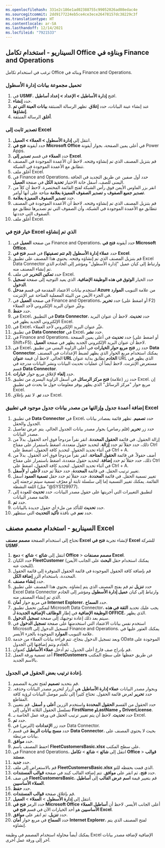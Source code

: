 ```yaml
---
ms.openlocfilehash: 331e2c186e1ad02388755c99052026ad08edac4e
ms.sourcegitcommit: 2dd9177224eb5ce4ce3ece26478157dc38229c3f
ms.translationtype: HT
ms.contentlocale: ar-SA
ms.lasthandoff: 12/14/2021
ms.locfileid: "7921533"
---
```

## <a name="scenario---use-and-build-office-integration-in-finance-and-operations"></a>السيناريو - استخدام تكامل Office وبناؤه في Finance and Operations

ترغب في استخدام تكامل Office وبنائه في Finance and Operations. 

### <a name="load-the-fleet-management-data-set"></a>تحميل مجموعة بيانات إدارة الأسطول 

1.  في **USMF**، افتح **إدارة الأساطيل > الإعداد > إعداد أساطيل**.
2.  حدد **إنشاء**.
3.  عند إنشاء عينة البيانات، حدد **إغلاق**. تظهر الرسالة المنبثقة **بيانات العينة التي تم إنشاؤها**.
4. **أغلق** الرسالة المنبثقة.

### <a name="static-export-to-excel"></a>تصدير ثابت إلى Excel 

1.  انتقل إلى **إدارة الأسطول > العملاء > العميل**.
2.  حدد أيقونة **فتح في Microsoft Office** في أعلى يمين الصفحة، بجوار أيقونة Power Apps. 
3. حدد **العملاء** في قسم **تصدير إلى Excel**.
3.  قم بتنزيل المصنف الذي تم إنشاؤه وفتحه. لاحظ أن الأعمدة الموجودة في المصنف تتطابق مع الأعمدة الموجودة في الشبكة.
4. أغلق ملف Excel.
4.  في Finance and Operations، حدد أول صفين عن طريق التحديد في الحافة اليمنى للصف، أسفل خانة الاختيار **تحديد الكل** في صفحة **العميل**.
5.  انقر بزر الماوس الأيمن فوق رأس الشبكة لفتح القائمة المختصرة. لاحظ أن كلاً من **تصدير جميع الصفوف** و **تصدير الصفوف المميزة بعلامة** متاحة على أنها أوامر.
6.  حدد **تصدير الصفوف المميزة بعلامة**. 
7.  قم بتنزيل المصنف الذي تم إنشاؤه وفتحه. لاحظ أن الأعمدة الموجودة في المصنف تتطابق مع الأعمدة الموجودة في الشبكة، وأن الصفوف التي تم تصديرها تتطابق مع الصفوف التي حددتها.
8. أغلق ملف Excel.


### <a name="generated-open-in-excel"></a>خيار فتح في Excel الذي تم إنشاؤه 

1.  من صفحة **العميل** في Finance and Operations، حدد أيقونة **فتح في Microsoft Office**.
2. حدد **عملاء إدارة الأسطول (لم تتم تصفيتها)** في قسم **فتح في Excel**.
3.  قم بتنزيل المصنف الذي تم إنشاؤه وفتحه. يحتوي هذا المصنف على تطبيق Excel Data Connector وارتباط إلى كيان عميل "إدارة الأسطول" ومؤشر إلى الخادم الذي تم إنشاء المصنف منه.
4. حدد **تمكين التحرير** في ملف Excel.
5. حدد الخيار **الوثوق في هذه الوظيفة الإضافية**، الذي يعيد التوجيه إلى صفحة **تسجيل الدخول**. 
6. استخدم بيانات الاعتماد المقدمة في قسم **مدخل Azure** من علامة التبويب **الموارد** في الجزء الأيمن من البيئة المعملية المتاحة عبر الإنترنت. 
7.  في صفحة **العميل** في Finance and Operations، حدد **تحرير** (أو اضغط على F2) وغيِّر عنوان البريد الإلكتروني لأحد العملاء.
8.  حدد **حفظ**.
9.  في Excel، في التطبيق **Data Connector**، حدد **تحديث**. لاحظ أن عنوان البريد الإلكتروني الجديد يظهر في Excel.
10. في Excel، غيِّر عنوان البريد الإلكتروني لأحد العملاء.
11. في تطبيق **Data Connector** في Excel، حدد **نشر**.
12. في Finance and Operations، حدد **تحديث** في أعلى يمين الصفحة (أو اضغط على Shift+F5). لاحظ أن عنوان البريد الإلكتروني الجديد يظهر في صفحة **العميل**.
13. في Excel، حدد زر **فتح مربع حوار الخيارات** في أعلى الزاوية اليمنى من تطبيق **Data Connector**. يمكنك استخدام مربع الحوار الذي يظهر لضبط الإعدادات في المصنف الحالي. لاحظ أن قيمة **عنوان URL الخادم** تطابق بداية عنوان URL الذي يظهر في مستعرض الإنترنت. لاحظ أيضاً أن عمليات تحديث البيانات ونشر البيانات مدرجة في قسم **Data Connector**.
14. حدد **إلغاء** لإغلاق مربع حوار **خيارات**.
15. حدد زر (علامة) **فتح مركز الرسائل** في أسفل الزاوية اليسرى من تطبيق Excel. إن مربع حوار "مركز الرسائل" الذي يظهر يوفر معلومات حول ما يحدث في تطبيق Excel.
16. حدد **تم**. لا تقم بإغلاق Excel.


### <a name="add-and-remove-table-columns-from-an-existing-table-data-source-in-the-excel-app"></a>إضافة أعمدة جدول وإزالتها من مصدر بيانات جدول موجود في تطبيق Excel 

1.  في تطبيق **Data Connector** في Excel، حدد **تصميم**. تظهر قائمة بمصادر بيانات الجدول والحقل.
6.  حدد زر **تحرير** (قلم رصاص) بجوار مصدر بيانات الجدول الحالي. يتم عرض تفاصيل مصدر البيانات.
7.  إزالة الحقول. في قائمة **الحقول المحددة**، انقر نقراً مزدوجاً فوق أحد الحقول. بدلاً من ذلك، حدد حقلاً ثم حدد **إزالة**. لتحديد حقول متعددة، اضغط باستمرار على مفتاح Ctrl في أثناء تحديد الحقول. لتحديد كافة الحقول، اضغط على Ctrl + A.
8.  أضف حقولاً. في قائمة **الحقول المتاحة**، انقر نقراً مزدوجاً فوق أحد الحقول. بدلاً من ذلك، حدد حقلاً ثم حدد **إضافة**. لتحديد حقول متعددة، اضغط باستمرار على مفتاح Ctrl في أثناء تحديد الحقول. لتحديد كافة الحقول، اضغط على Ctrl + A.
9.  تغيير ترتيب الحقل. في قائمة **المحددة**، حدد حقلاً ثم حدد **لأعلى** أو **لأسفل**.
10. تغيير تسمية الحقل. في قائمة **المحددة**، حدد حقلاً ثم حدد حقل **تسمية العمود** أسفل القائمة. يمكنك تغيير التسمية إما إلى سلسلة ثابتة أو معرّف تسمية سيتم ترجمته إلى اللغة النشطة (مثل "@SYS129977).
11. لتطبيق التغييرات التي أجريتها على حقول مصدر البيانات، حدد **تحديث** للعودة إلى قائمة مصدر البيانات.
12. حدد **تم**.
12. حدد **تحديث** للتأكد من ملء أي حقول جديدة بالبيانات.
13. حدد **نعم** في نافذة **تأكيد التحديث** التي ستظهر.


## <a name="scenario---use-the-excel-workbook-designer"></a>السيناريو - استخدام مصمم مصنف Excel

تحتاج إلى استخدام الصفحة **مصمم مصنف Excel** لإنشاء تجربة **فتح في Excel** للشركة **USMF**.

1.  انتقل إلى **شائع** > **شائع** > **دمج Office** > **مصمم مصنفات Excel**.
2.  حدد الكيان **FleetCustomer** (يمكنك استخدام حقل **البحث** على الجانب الأيمن للبحث عنه).
3.  قم بإضافة كافة الحقول الموجودة في قائمة الحقول المتوفرة إلى قائمة الحقول المحددة، باستخدام الزر **إضافة الكل**.
4.  حدد **إنشاء مصنف**. 
5.  حدد **تنزيل** ثم قم بفتح المصنف الذي يتم إنشاؤه. يحتوي هذا المصنف على تطبيق Excel Data Connector وارتباط إلى كيان **عميل إدارة الأسطول** ومؤشر إلى الخادم الذي تم إنشاء المصنف منه.
6.  في مربع حوار **أمان Internet Explorer**، حدد **السماح**.
7.  لتمكين تحميل تطبيق Microsoft Data Connector، يجب عليك تحديد **الثقة في هذه الوظيفة الإضافية** في إطار **الوظائف الإضافية الجديدة لـ OFFICE**، الذي يظهر.
8. سيتم بعد ذلك إعادة توجيهك إلى صفحة **تسجيل الدخول**. 
9. استخدم نفس بيانات الاعتماد التي استخدمتها على صفحة **تسجيل الدخول** في Microsoft لتسجيل الدخول إلى Finance and Operations. يمكنك العثور عليها في علامة التبويب **الموارد** الموجودة بالجزء الأيسر.
10. وبعد تسجيل الدخول بنجاح، تتم قراءة بيانات العملاء من خدمة OData الموجودة على الخادم وتتم إضافتها إلى الجدول.
11. قم بإدراج صف فارغ أعلى الجدول، ثم أدخل **عملاء الأساطيل** كعنوان.
12. أعد تسمية ورقة العمل **FleetCustomers** عن طريق حفظها على سطح المكتب بالاسم الجديد.

### <a name="rearrange-some-of-the-fields-in-the-table"></a>إعادة ترتيب بعض الحقول في الجدول. 

1. قم بتحديد **تصميم** لفتح تجربة المصمم.
10. وبجوار مصدر البيانات **عملاء إدارة الأساطيل** هي أزرار لتحرير مصدر البيانات وحذفه. حدد **تحرير** لعرض قائمة الحقول. تحتاج كثيراً إلى تكبير موصل البيانات لرؤية كافة المقاطع.
11. حدد الحقول من القسم **الحقول المحددة** واستخدم الزرين **أعلى** و **أسفل**. قم بتعيين تسلسل الحقول الثلاثة الأولى إلى **FirstName وLastName** و **DriverLicense**.
12. حدد **تحديث**. لاحظ أن يتم تغيير ترتيب الحقل في ورقة عمل الخاصة بـ Excel.
13. حدد **تم**.
14. حدد زر **الإعدادات** (الترس) في Data Connector.
15. حدد **مسح بيانات الربط** في قسم **Data Connector**، بحيث لا يحتوي المصنف على بيانات مرتبطة.
16. حدد **موافق**.
17. احفظ المصنف باسم **FleetCustomersBasic.xlsx** على سطح المكتب.
18. في Finance and Operations، انتقل إلى **شائع** > **شائع** > **تكامل Office** > **قوالب مستند**.
19. حدد **جديد‏‎**.
20. قم بالاستعراض إلى ملف **FleetCustomersBasic.xlsx** الذي قمت بحفظه للتو.
21. حدد **فتح**، ثم انقر على **موافق**. تتم إضافة القالب كبند في صفحة **قوالب المستندات**.
22. في صف **FleetCustomersBasic**، قم بتغيير قيمة **اسم عرض القالب** إلى **أساطيل العملاء الأساسيين**.
23. حدد **حفظ**.
24. قم بإغلاق صفحة **قوالب المستندات**.
24. انتقل إلى **إدارة الأسطول** > **العملاء** > **العميل**.
25. حدد الرمز **فتح في Microsoft Office** أعلى الجانب الأيسر. لاحظ أن **أساطيل العملاء الأساسيين** هو أحد الخيارات الآن في قسم **فتح في Excel**. 
26. حدد **تنزيل**، ثم انقر على **موافق**.
27. حدد **السماح** في مربع حوار **أمان Internet Explorer**، لفتح المصنف الذي يتم إنشاؤه. 


يمكنك أيضاً محاولة استخدام المصمم في وظيفة Excel الإضافية لإضافة مصدر بيانات آخر إلى ورقة عمل أخرى.

